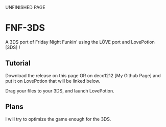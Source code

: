 UNFINISHED PAGE

#  FNF-3DS
A 3DS port of Friday Night Funkin' using the LÖVE port and LovePotion [3DS] !

##  Tutorial
Download the release on this page OR on deco1212 [My Github Page] and put it on LovePotion that will be linked below.

Drag your files to your 3DS, and launch LovePotion.

##  Plans
I will try to optimize the game enough for the 3DS.

